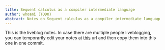 ```yaml
---
title: Sequent calculus as a compiler intermediate language
author: whoami (TODO)
abstract: Notes on Sequent calculus as a compiler intermediate language
---
```


This is the liveblog notes.  In case there are multiple
people liveblogging, you can temporarily edit your notes
at [this](sequent-calculus-as-/template.md) url and then copy them into this one in one
commit.
